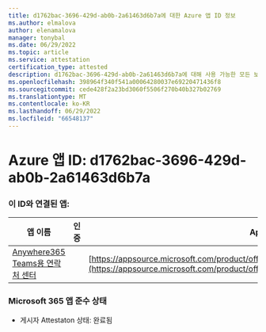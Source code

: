 ```yaml
---
title: d1762bac-3696-429d-ab0b-2a61463d6b7a에 대한 Azure 앱 ID 정보
ms.author: elmalova
author: elenamalova
manager: tonybal
ms.date: 06/29/2022
ms.topic: article
ms.service: attestation
certification_type: attested
description: d1762bac-3696-429d-ab0b-2a61463d6b7a에 대해 사용 가능한 모든 보안 및 규정 준수 정보입니다.
ms.openlocfilehash: 398964f340f541a00064280037e69220471436f8
ms.sourcegitcommit: cede428f2a23bd3060f5506f270b40b327b02769
ms.translationtype: MT
ms.contentlocale: ko-KR
ms.lasthandoff: 06/29/2022
ms.locfileid: "66548137"
---
```

# <a name="azure-app-id-d1762bac-3696-429d-ab0b-2a61463d6b7a"></a>Azure 앱 ID: d1762bac-3696-429d-ab0b-2a61463d6b7a


### <a name="apps-associated-with-this-id"></a>이 ID와 연결된 앱:
| **앱 이름** | **인증** | **AppSource에서 보기** |
|--------------|---------------|-----------------------|
| [Anywhere365 Teams용 연락처 센터](../forward/workstreampeople.anywhere365contactcenterforteams.md) |  | [https://appsource.microsoft.com/product/office/workstreampeople.anywhere365contactcenterforteams](https://appsource.microsoft.com/product/office/workstreampeople.anywhere365contactcenterforteams) |

### <a name="microsoft-365-app-compliance-status"></a>Microsoft 365 앱 준수 상태
- 게시자 Attestaton 상태: 완료됨
